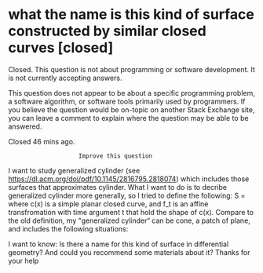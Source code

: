 
# what the name is this kind of surface constructed by similar closed curves [closed]







Closed. This question is not about programming or software development. It is not currently accepting answers.
                        
                    










 This question does not appear to be about a specific programming problem, a software algorithm, or software tools primarily used by programmers. If you believe the question would be on-topic on another Stack Exchange site, you can leave a comment to explain where the question may be able to be answered.


Closed 46 mins ago.







                        Improve this question
                    



I want to study generalized cylinder (see https://dl.acm.org/doi/pdf/10.1145/2816795.2818074) which includes those surfaces that approximates cylinder. What I want to do is to decribe generalized cylinder more generally, so I tried to define the following:
S = 
where c(x) is a simple planar closed curve,  and f_t is an affine transfromation with time argument t that hold the shape of c(x). Compare to the old definition, my "generalized cylinder“ can be cone, a patch of plane, and includes the following situations:

I want to know:
Is there a name for this kind of surface in differential geometry? And could you recommend some materials about it?
Thanks for your help

        